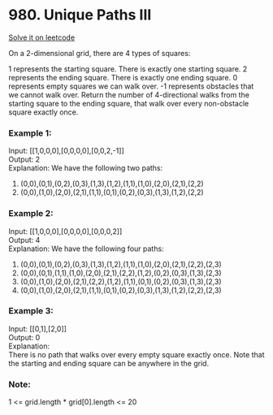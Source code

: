 # 980. Unique Paths III
[Solve it on leetcode](https://leetcode.com/problems/unique-paths-iii/)

On a 2-dimensional grid, there are 4 types of squares:

1 represents the starting square.  There is exactly one starting square.
2 represents the ending square.  There is exactly one ending square.
0 represents empty squares we can walk over.
-1 represents obstacles that we cannot walk over.
Return the number of 4-directional walks from the starting square to the ending square, that walk over every non-obstacle square exactly once.

### Example 1:

Input: [[1,0,0,0],[0,0,0,0],[0,0,2,-1]]<br/>
Output: 2<br/>
Explanation: We have the following two paths: <br/>
1. (0,0),(0,1),(0,2),(0,3),(1,3),(1,2),(1,1),(1,0),(2,0),(2,1),(2,2)
2. (0,0),(1,0),(2,0),(2,1),(1,1),(0,1),(0,2),(0,3),(1,3),(1,2),(2,2)

### Example 2:

Input: [[1,0,0,0],[0,0,0,0],[0,0,0,2]]<br/>
Output: 4<br/>
Explanation: We have the following four paths: <br/>
1. (0,0),(0,1),(0,2),(0,3),(1,3),(1,2),(1,1),(1,0),(2,0),(2,1),(2,2),(2,3)
2. (0,0),(0,1),(1,1),(1,0),(2,0),(2,1),(2,2),(1,2),(0,2),(0,3),(1,3),(2,3)
3. (0,0),(1,0),(2,0),(2,1),(2,2),(1,2),(1,1),(0,1),(0,2),(0,3),(1,3),(2,3)
4. (0,0),(1,0),(2,0),(2,1),(1,1),(0,1),(0,2),(0,3),(1,3),(1,2),(2,2),(2,3)

### Example 3:

Input: [[0,1],[2,0]]<br/>
Output: 0<br/>
Explanation: <br/>
There is no path that walks over every empty square exactly once.
Note that the starting and ending square can be anywhere in the grid.
 

### Note:
1 <= grid.length * grid[0].length <= 20
